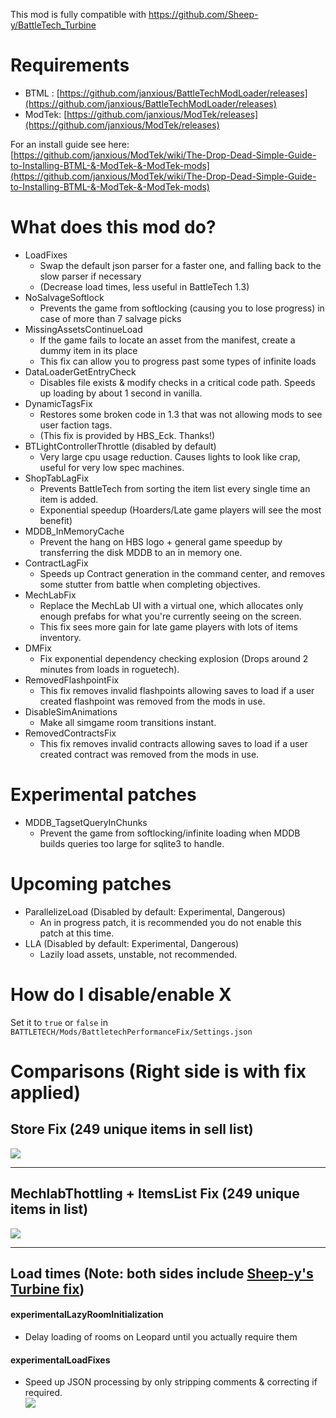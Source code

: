 This mod is fully compatible with https://github.com/Sheep-y/BattleTech_Turbine

# Requirements
- BTML  : [https://github.com/janxious/BattleTechModLoader/releases](https://github.com/janxious/BattleTechModLoader/releases)
- ModTek: [https://github.com/janxious/ModTek/releases](https://github.com/janxious/ModTek/releases)

For an install guide see here: [https://github.com/janxious/ModTek/wiki/The-Drop-Dead-Simple-Guide-to-Installing-BTML-&-ModTek-&-ModTek-mods](https://github.com/janxious/ModTek/wiki/The-Drop-Dead-Simple-Guide-to-Installing-BTML-&-ModTek-&-ModTek-mods)


# What does this mod do?
- LoadFixes
   - Swap the default json parser for a faster one, and falling back to the slow parser if necessary
   - (Decrease load times, less useful in BattleTech 1.3)
- NoSalvageSoftlock
   - Prevents the game from softlocking (causing you to lose progress) in case of more than 7 salvage picks
- MissingAssetsContinueLoad
   - If the game fails to locate an asset from the manifest, create a dummy item in its place
   - This fix can allow you to progress past some types of infinite loads
- DataLoaderGetEntryCheck
   - Disables file exists & modify checks in a critical code path. Speeds up loading by about 1 second in vanilla.
- DynamicTagsFix
   - Restores some broken code in 1.3 that was not allowing mods to see user faction tags.
   - (This fix is provided by HBS_Eck. Thanks!)
- BTLightControllerThrottle (disabled by default)
   - Very large cpu usage reduction. Causes lights to look like crap, useful for very low spec machines.
- ShopTabLagFix
   - Prevents BattleTech from sorting the item list every single time an item is added.
   - Exponential speedup (Hoarders/Late game players will see the most benefit)
- MDDB_InMemoryCache
   - Prevent the hang on HBS logo + general game speedup by transferring the disk MDDB to an in memory one.
- ContractLagFix
   - Speeds up Contract generation in the command center, and removes some stutter from battle when completing objectives.
- MechLabFix
   - Replace the MechLab UI with a virtual one, which allocates only enough prefabs for what you're currently seeing on the screen.
   - This fix sees more gain for late game players with lots of items inventory.
- DMFix
   - Fix exponential dependency checking explosion (Drops around 2 minutes from loads in roguetech).
- RemovedFlashpointFix
   - This fix removes invalid flashpoints allowing saves to load if a user created flashpoint was removed from the mods in use.
- DisableSimAnimations
   - Make all simgame room transitions instant.
- RemovedContractsFix
   - This fix removes invalid contracts allowing saves to load if a user created contract was removed from the mods in use.

# Experimental patches
- MDDB_TagsetQueryInChunks
   - Prevent the game from softlocking/infinite loading when MDDB builds queries too large for sqlite3 to handle.

# Upcoming patches
- ParallelizeLoad (Disabled by default: Experimental, Dangerous)
   - An in progress patch, it is recommended you do not enable this patch at this time.
- LLA (Disabled by default: Experimental, Dangerous)
   - Lazily load assets, unstable, not recommended.


# How do I disable/enable X
   Set it to `true` or `false` in `BATTLETECH/Mods/BattletechPerformanceFix/Settings.json`

# Comparisons (Right side is with fix applied)

## Store Fix (249 unique items in sell list) 
![](gifs/compare-store.gif)

---  

## MechlabThottling + ItemsList Fix (249 unique items in list)
![](gifs/compare-mechlab.gif)

---  

## Load times (Note: both sides include [Sheep-y's Turbine fix](https://github.com/Sheep-y/BattleTech_Turbine))
#### experimentalLazyRoomInitialization  
- Delay loading of rooms on Leopard until you actually require them  
#### experimentalLoadFixes  
- Speed up JSON processing by only stripping comments & correcting if required.  
![](gifs/compare-load-turbine-both.gif)
